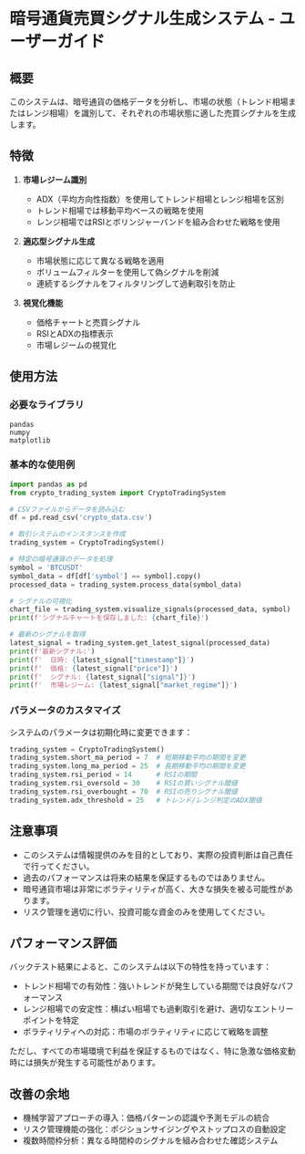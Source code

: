 # 暗号通貨売買シグナル生成システム - ユーザーガイド

## 概要

このシステムは、暗号通貨の価格データを分析し、市場の状態（トレンド相場またはレンジ相場）を識別して、それぞれの市場状態に適した売買シグナルを生成します。

## 特徴

1. **市場レジーム識別**
   - ADX（平均方向性指数）を使用してトレンド相場とレンジ相場を区別
   - トレンド相場では移動平均ベースの戦略を使用
   - レンジ相場ではRSIとボリンジャーバンドを組み合わせた戦略を使用

2. **適応型シグナル生成**
   - 市場状態に応じて異なる戦略を適用
   - ボリュームフィルターを使用して偽シグナルを削減
   - 連続するシグナルをフィルタリングして過剰取引を防止

3. **視覚化機能**
   - 価格チャートと売買シグナル
   - RSIとADXの指標表示
   - 市場レジームの視覚化

## 使用方法

### 必要なライブラリ

```
pandas
numpy
matplotlib
```

### 基本的な使用例

```python
import pandas as pd
from crypto_trading_system import CryptoTradingSystem

# CSVファイルからデータを読み込む
df = pd.read_csv('crypto_data.csv')

# 取引システムのインスタンスを作成
trading_system = CryptoTradingSystem()

# 特定の暗号通貨のデータを処理
symbol = 'BTCUSDT'
symbol_data = df[df['symbol'] == symbol].copy()
processed_data = trading_system.process_data(symbol_data)

# シグナルの可視化
chart_file = trading_system.visualize_signals(processed_data, symbol)
print(f'シグナルチャートを保存しました: {chart_file}')

# 最新のシグナルを取得
latest_signal = trading_system.get_latest_signal(processed_data)
print(f'最新シグナル:')
print(f'  日時: {latest_signal["timestamp"]}')
print(f'  価格: {latest_signal["price"]}')
print(f'  シグナル: {latest_signal["signal"]}')
print(f'  市場レジーム: {latest_signal["market_regime"]}')
```

### パラメータのカスタマイズ

システムのパラメータは初期化時に変更できます：

```python
trading_system = CryptoTradingSystem()
trading_system.short_ma_period = 7  # 短期移動平均の期間を変更
trading_system.long_ma_period = 25  # 長期移動平均の期間を変更
trading_system.rsi_period = 14      # RSIの期間
trading_system.rsi_oversold = 30    # RSIの買いシグナル閾値
trading_system.rsi_overbought = 70  # RSIの売りシグナル閾値
trading_system.adx_threshold = 25   # トレンド/レンジ判定のADX閾値
```

## 注意事項

- このシステムは情報提供のみを目的としており、実際の投資判断は自己責任で行ってください。
- 過去のパフォーマンスは将来の結果を保証するものではありません。
- 暗号通貨市場は非常にボラティリティが高く、大きな損失を被る可能性があります。
- リスク管理を適切に行い、投資可能な資金のみを使用してください。

## パフォーマンス評価

バックテスト結果によると、このシステムは以下の特性を持っています：

- トレンド相場での有効性：強いトレンドが発生している期間では良好なパフォーマンス
- レンジ相場での安定性：横ばい相場でも過剰取引を避け、適切なエントリーポイントを特定
- ボラティリティへの対応：市場のボラティリティに応じて戦略を調整

ただし、すべての市場環境で利益を保証するものではなく、特に急激な価格変動時には損失が発生する可能性があります。

## 改善の余地

- 機械学習アプローチの導入：価格パターンの認識や予測モデルの統合
- リスク管理機能の強化：ポジションサイジングやストップロスの自動設定
- 複数時間枠分析：異なる時間枠のシグナルを組み合わせた確認システム
